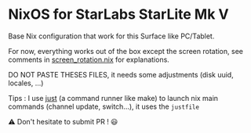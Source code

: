 # NixOS for StarLabs StarLite Mk V

Base Nix configuration that work for this Surface like PC/Tablet.

For now, everything works out of the box except the screen rotation, see comments in [screen_rotation.nix](./screen_rotation.nix) for explanations.

DO NOT PASTE THESES FILES, it needs some adjustments (disk uuid, locales, ...)

Tips : I use [just](https://github.com/casey/just) (a command runner like make) to launch nix main commands (channel update, switch...), it uses the `justfile`

⚠ Don't hesitate to submit PR ! 😃
